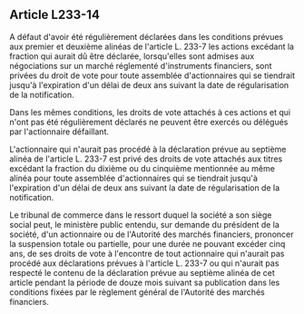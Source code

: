 Article L233-14
----
A défaut d'avoir été régulièrement déclarées dans les conditions prévues aux
premier et deuxième alinéas de l'article L. 233-7 les actions excédant la
fraction qui aurait dû être déclarée, lorsqu'elles sont admises aux négociations
sur un marché réglementé d'instruments financiers, sont privées du droit de vote
pour toute assemblée d'actionnaires qui se tiendrait jusqu'à l'expiration d'un
délai de deux ans suivant la date de régularisation de la notification.

Dans les mêmes conditions, les droits de vote attachés à ces actions et qui
n'ont pas été régulièrement déclarés ne peuvent être exercés ou délégués par
l'actionnaire défaillant.

L'actionnaire qui n'aurait pas procédé à la déclaration prévue au septième
alinéa de l'article L. 233-7 est privé des droits de vote attachés aux titres
excédant la fraction du dixième ou du cinquième mentionnée au même alinéa pour
toute assemblée d'actionnaires qui se tiendrait jusqu'à l'expiration d'un délai
de deux ans suivant la date de régularisation de la notification.

Le tribunal de commerce dans le ressort duquel la société a son siège social
peut, le ministère public entendu, sur demande du président de la société, d'un
actionnaire ou de l'Autorité des marchés financiers, prononcer la suspension
totale ou partielle, pour une durée ne pouvant excéder cinq ans, de ses droits
de vote à l'encontre de tout actionnaire qui n'aurait pas procédé aux
déclarations prévues à l'article L. 233-7 ou qui n'aurait pas respecté le
contenu de la déclaration prévue au septième alinéa de cet article pendant la
période de douze mois suivant sa publication dans les conditions fixées par le
règlement général de l'Autorité des marchés financiers.
